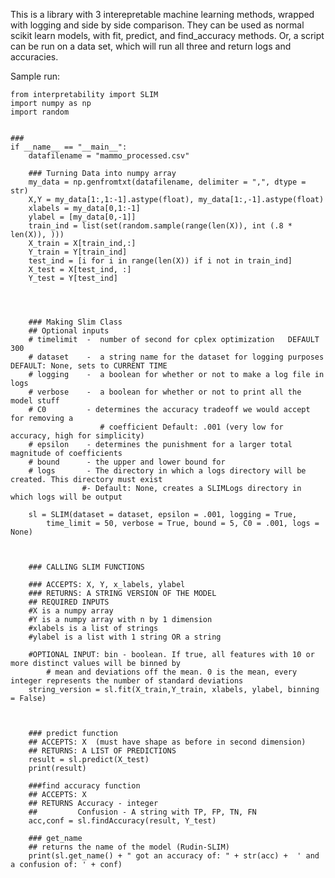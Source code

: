 This is a library with 3 interepretable machine learning methods, wrapped with logging and side by side comparison. They can be used as normal scikit learn models, with fit, predict, and find_accuracy methods. Or, a script can be run on a data set, which will run all three and return logs and accuracies. 



Sample run:

    from interpretability import SLIM
    import numpy as np
    import random


    ###  
    if __name__ == "__main__":
        datafilename = "mammo_processed.csv"
    
        ### Turning Data into numpy array
        my_data = np.genfromtxt(datafilename, delimiter = ",", dtype = str)
        X,Y = my_data[1:,1:-1].astype(float), my_data[1:,-1].astype(float)
        xlabels = my_data[0,1:-1]
        ylabel = [my_data[0,-1]]
        train_ind = list(set(random.sample(range(len(X)), int (.8 * len(X)), )))
        X_train = X[train_ind,:]
        Y_train = Y[train_ind]
        test_ind = [i for i in range(len(X)) if i not in train_ind]
        X_test = X[test_ind, :]
        Y_test = Y[test_ind]



       
        ### Making Slim Class
        ## Optional inputs
        # timelimit  -  number of second for cplex optimization   DEFAULT 300
        # dataset    -  a string name for the dataset for logging purposes DEFAULT: None, sets to CURRENT TIME
        # logging    -  a boolean for whether or not to make a log file in logs
        # verbose    -  a boolean for whether or not to print all the model stuff
        # C0         - determines the accuracy tradeoff we would accept for removing a
                        # coefficient Default: .001 (very low for accuracy, high for simplicity)
        # epsilon    - determines the punishment for a larger total magnitude of coefficients
        # bound      - the upper and lower bound for 
        # logs       - The directory in which a logs directory will be created. This directory must exist 
                    #- Default: None, creates a SLIMLogs directory in which logs will be output

        sl = SLIM(dataset = dataset, epsilon = .001, logging = True, 
            time_limit = 50, verbose = True, bound = 5, C0 = .001, logs = None)



        ### CALLING SLIM FUNCTIONS   

        ### ACCEPTS: X, Y, x_labels, ylabel
        ### RETURNS: A STRING VERSION OF THE MODEL
        ## REQUIRED INPUTS
        #X is a numpy array
        #Y is a numpy array with n by 1 dimension
        #xlabels is a list of strings
        #ylabel is a list with 1 string OR a string

        #OPTIONAL INPUT: bin - boolean. If true, all features with 10 or more distinct values will be binned by 
            # mean and deviations off the mean. 0 is the mean, every integer represents the number of standard deviations  
        string_version = sl.fit(X_train,Y_train, xlabels, ylabel, binning = False)
        
        

        ### predict function
        ## ACCEPTS: X  (must have shape as before in second dimension)
        ## RETURNS: A LIST OF PREDICTIONS
        result = sl.predict(X_test)
        print(result)

        ###find accuracy function
        ## ACCEPTS: X   
        ## RETURNS Accuracy - integer
        ##         Confusion - A string with TP, FP, TN, FN
        acc,conf = sl.findAccuracy(result, Y_test)

        ### get_name
        ## returns the name of the model (Rudin-SLIM)
        print(sl.get_name() + " got an accuracy of: " + str(acc) +  ' and a confusion of: ' + conf)
